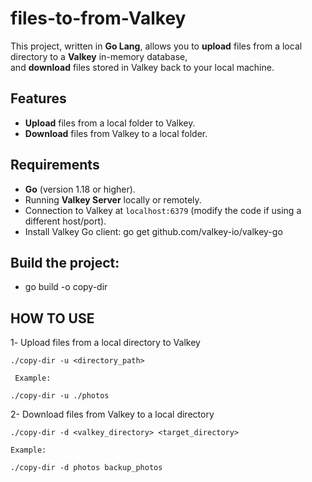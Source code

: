 # files-to-from-Valkey

This project, written in **Go Lang**, allows you to **upload** files from a local directory to a **Valkey** in-memory database,  
and **download** files stored in Valkey back to your local machine.

##  Features
- **Upload** files from a local folder to Valkey.
- **Download** files from Valkey to a local folder.

##  Requirements
- **Go** (version 1.18 or higher).
- Running **Valkey Server** locally or remotely.
- Connection to Valkey at `localhost:6379` (modify the code if using a different host/port).
- Install Valkey Go client:
    go get github.com/valkey-io/valkey-go

## Build the project:

- go build -o copy-dir

## HOW TO USE
1️- Upload files from a local directory to Valkey

    ./copy-dir -u <directory_path>

     Example:

    ./copy-dir -u ./photos

2- Download files from Valkey to a local directory

    ./copy-dir -d <valkey_directory> <target_directory>

    Example:

    ./copy-dir -d photos backup_photos